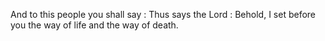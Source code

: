 And to this people you shall say : Thus says the Lord : Behold, I set before you the way of life and the way of death.
